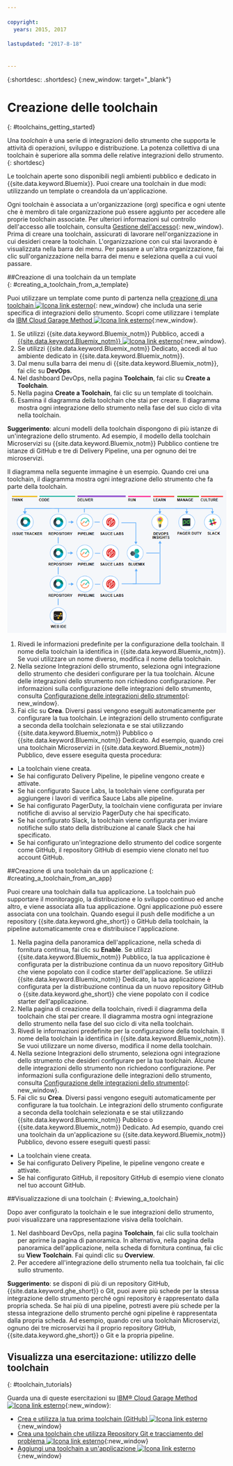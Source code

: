 ```yaml
---

copyright:
  years: 2015, 2017

lastupdated: "2017-8-18"


---
```


{:shortdesc: .shortdesc}
{:new_window: target="_blank"}

# Creazione delle toolchain
{: #toolchains_getting_started}

Una *toolchain* è una serie di integrazioni dello strumento che supporta le attività di operazioni, sviluppo e distribuzione. La potenza collettiva di una toolchain è superiore alla somma delle relative integrazioni dello strumento.
{: shortdesc}

Le toolchain aperte sono disponibili negli ambienti pubblico e dedicato in {{site.data.keyword.Bluemix}}. Puoi creare una toolchain in due modi: utilizzando un template o creandola da un'applicazione.

Ogni toolchain è associata a un'organizzazione (org) specifica e ogni utente che è membro di tale organizzazione può essere aggiunto per accedere alle proprie toolchain associate. Per ulteriori informazioni sul controllo dell'accesso alle toolchain, consulta [Gestione dell'accesso](/docs/services/ContinuousDelivery/toolchains_using.html#managing_access){: new_window}. Prima di creare una toolchain, assicurati di lavorare nell'organizzazione in cui desideri creare la toolchain. L'organizzazione con cui stai lavorando è visualizzata nella barra dei menu. Per passare a un'altra organizzazione, fai clic sull'organizzazione nella barra dei menu e seleziona quella a cui vuoi passare.


##Creazione di una toolchain da un template   
{: #creating_a_toolchain_from_a_template}

Puoi utilizzare un template come punto di partenza nella [creazione di una toolchain ![Icona link esterno](../../icons/launch-glyph.svg "Icona link esterno")](https://console.bluemix.net/devops/create){: new_window} che includa una serie specifica di integrazioni dello strumento. Scopri come utilizzare i template da [IBM Cloud Garage Method ![Icona link esterno](../../icons/launch-glyph.svg "Icona link esterno")](https://www.ibm.com/cloud/garage/category/tools){:new_window}.

1. Se utilizzi {{site.data.keyword.Bluemix_notm}} Pubblico, accedi a [{{site.data.keyword.Bluemix_notm}} ![Icona link esterno](../../icons/launch-glyph.svg "Icona link esterno")](http://console.bluemix.net){:new_window}.
1. Se utilizzi {{site.data.keyword.Bluemix_notm}} Dedicato, accedi al tuo ambiente dedicato in {{site.data.keyword.Bluemix_notm}}.
1. Dal menu sulla barra dei menu di {{site.data.keyword.Bluemix_notm}}, fai clic su **DevOps**.
1. Nel dashboard DevOps, nella pagina **Toolchain**, fai clic su **Create a Toolchain**.
1. Nella pagina **Create a Toolchain**, fai clic su un template di toolchain.
1. Esamina il diagramma della toolchain che stai per creare. Il diagramma mostra ogni integrazione dello strumento nella fase del suo ciclo di vita nella toolchain.

 **Suggerimento**: alcuni modelli della toolchain dispongono di più istanze di un'integrazione dello strumento. Ad esempio, il modello della toolchain Microservizi su {{site.data.keyword.Bluemix_notm}} Pubblico contiene tre istanze di GitHub e tre di Delivery Pipeline, una per ognuno dei tre microservizi.

 Il diagramma nella seguente immagine è un esempio. Quando crei una toolchain, il diagramma mostra ogni integrazione dello strumento che fa parte della toolchain.
![Diagramma toolchain](images/toolchain_diagram.png)

1. Rivedi le informazioni predefinite per la configurazione della toolchain. Il nome della toolchain la identifica in {{site.data.keyword.Bluemix_notm}}. Se vuoi utilizzare un nome diverso, modifica il nome della toolchain.  
1. Nella sezione Integrazioni dello strumento, seleziona ogni integrazione dello strumento che desideri configurare per la tua toolchain. Alcune delle integrazioni dello strumento non richiedono configurazione. Per informazioni sulla configurazione delle integrazioni dello strumento, consulta [Configurazione delle integrazioni dello strumento](/docs/services/ContinuousDelivery/toolchains_integrations.html){: new_window}.
1. Fai clic su **Crea**. Diversi passi vengono eseguiti automaticamente per configurare la tua toolchain. Le integrazioni dello strumento configurate a seconda della toolchain selezionata e se stai utilizzando {{site.data.keyword.Bluemix_notm}} Pubblico o {{site.data.keyword.Bluemix_notm}} Dedicato. Ad esempio, quando crei una toolchain Microservizi in {{site.data.keyword.Bluemix_notm}} Pubblico, deve essere eseguita questa procedura:

 * La toolchain viene creata.
 * Se hai configurato Delivery Pipeline, le pipeline vengono create e attivate.
 * Se hai configurato Sauce Labs, la toolchain viene configurata per aggiungere i lavori di verifica Sauce Labs alle pipeline.
 * Se hai configurato PagerDuty, la toolchain viene configurata per inviare notifiche di avviso al servizio PagerDuty che hai specificato.
 * Se hai configurato Slack, la toolchain viene configurata per inviare notifiche sullo stato della distribuzione al canale Slack che hai specificato.
 * Se hai configurato un'integrazione dello strumento del codice sorgente come GitHub, il repository GitHub di esempio viene clonato nel tuo account GitHub.


##Creazione di una toolchain da un applicazione
{: #creating_a_toolchain_from_an_app}

Puoi creare una toolchain dalla tua applicazione. La toolchain può supportare il monitoraggio, la distribuzione e lo sviluppo continuo ed anche altro, e viene associata alla tua applicazione. Ogni applicazione può essere associata con una toolchain. Quando esegui il push delle modifiche a un repository {{site.data.keyword.ghe_short}} o GitHub della toolchain, la pipeline automaticamente crea e distribuisce l'applicazione.  

1. Nella pagina della panoramica dell'applicazione, nella scheda di fornitura continua, fai clic su **Enable**. Se utilizzi {{site.data.keyword.Bluemix_notm}} Pubblico, la tua applicazione è configurata per la distribuzione continua da un nuovo repository GitHub che viene popolato con il codice starter dell'applicazione. Se utilizzi {{site.data.keyword.Bluemix_notm}} Dedicato, la tua applicazione è configurata per la distribuzione continua da un nuovo repository GitHub o {{site.data.keyword.ghe_short}} che viene popolato con il codice starter dell'applicazione.
1. Nella pagina di creazione della toolchain, rivedi il diagramma della toolchain che stai per creare. Il diagramma mostra ogni integrazione dello strumento nella fase del suo ciclo di vita nella toolchain.
1. Rivedi le informazioni predefinite per la configurazione della toolchain. Il nome della toolchain la identifica in {{site.data.keyword.Bluemix_notm}}. Se vuoi utilizzare un nome diverso, modifica il nome della toolchain.
1. Nella sezione Integrazioni dello strumento, seleziona ogni integrazione dello strumento che desideri configurare per la tua toolchain. Alcune delle integrazioni dello strumento non richiedono configurazione. Per informazioni sulla configurazione delle integrazioni dello strumento, consulta [Configurazione delle integrazioni dello strumento](/docs/services/ContinuousDelivery/toolchains_integrations.html){: new_window}.
1. Fai clic su **Crea**.  Diversi passi vengono eseguiti automaticamente per configurare la tua toolchain. Le integrazioni dello strumento configurate a seconda della toolchain selezionata e se stai utilizzando {{site.data.keyword.Bluemix_notm}} Pubblico o {{site.data.keyword.Bluemix_notm}} Dedicato. Ad esempio, quando crei una toolchain da un'applicazione su {{site.data.keyword.Bluemix_notm}} Pubblico, devono essere eseguiti questi passi:

 * La toolchain viene creata.
 * Se hai configurato Delivery Pipeline, le pipeline vengono create e attivate.
 * Se hai configurato GitHub, il repository GitHub di esempio viene clonato nel tuo account GitHub.


##Visualizzazione di una toolchain
{: #viewing_a_toolchain}

Dopo aver configurato la toolchain e le sue integrazioni dello strumento, puoi visualizzare una rappresentazione visiva della toolchain.

1. Nel dashboard DevOps, nella pagina **Toolchain**, fai clic sulla toolchain per aprirne la pagina di panoramica. In alternativa, nella pagina della panoramica dell'applicazione, nella scheda di fornitura continua, fai clic su **View Toolchain**. Fai quindi clic su **Overview**.
2. Per accedere all'integrazione dello strumento nella tua toolchain, fai clic sullo strumento.

 **Suggerimento**: se disponi di più di un repository GitHub, {{site.data.keyword.ghe_short}} o Git, puoi avere più schede per la stessa integrazione dello strumento perché ogni repository è rappresentato dalla propria scheda. Se hai più di una pipeline, potresti avere più schede per la stessa integrazione dello strumento perché ogni pipeline è rappresentata dalla propria scheda. Ad esempio, quando crei una toolchain Microservizi, ognuno dei tre microservizi ha il proprio repository GitHub, {{site.data.keyword.ghe_short}} o Git e la propria pipeline.

## Visualizza una esercitazione: utilizzo delle toolchain
{: #toolchain_tutorials}

Guarda una di queste esercitazioni su [IBM&reg; Cloud Garage Method ![Icona link esterno](../../icons/launch-glyph.svg "Icona link esterno")](https://www.ibm.com/cloud/garage){:new_window}:
  * [Crea e utilizza la tua prima toolchain (GitHub) ![Icona link esterno](../../icons/launch-glyph.svg "Icona link esterno")](https://www.ibm.com/cloud/garage/tutorials/tutorial_toolchain_flow?task=1){:new_window}
  * [Crea una toolchain che utilizza Repository Git e tracciamento del problema ![Icona link esterno](../../icons/launch-glyph.svg "Icona link esterno")](https://www.ibm.com/cloud/garage/tutorials/tutorial_toolchain_cfv2?task=1){:new_window}
  * [Aggiungi una toolchain a un'applicazione ![Icona link esterno](../../icons/launch-glyph.svg "Icona link esterno")](https://www.ibm.com/cloud/garage/tutorials/tutorial_app_to_toolchain?task=1){:new_window}
